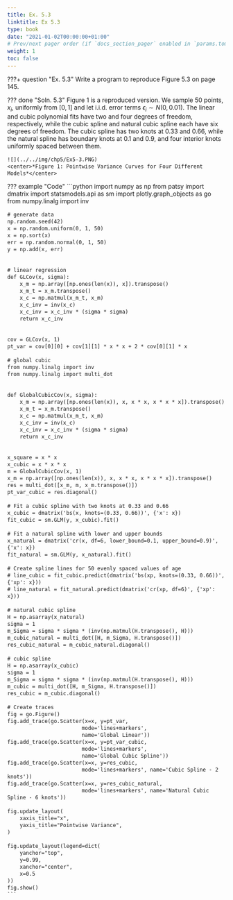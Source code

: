 ```yaml
---
title: Ex. 5.3
linktitle: Ex 5.3
type: book
date: "2021-01-02T00:00:00+01:00"
# Prev/next pager order (if `docs_section_pager` enabled in `params.toml`)
weight: 1
toc: false
---
```


???+ question "Ex. 5.3"
    Write a program to reproduce Figure 5.3 on page 145.

??? done "Soln. 5.3" 
    Figure 1 is a reproduced version. We sample 50 points, $x_i$, uniformly from $[0,1]$ and let i.i.d. error terms $\epsilon_i\sim N(0, 0.01)$. The linear and cubic polynomial fits have two and four degrees of freedom, respectively, while the cubic spline and natural cubic spline each have six degrees of freedom. The cubic spline has two knots at 0.33 and 0.66, while the natural spline has boundary knots at 0.1 and 0.9, and four interior knots uniformly spaced between them.
	
	![](../../img/chp5/Ex5-3.PNG)
    <center>*Figure 1: Pointwise Variance Curves for Four Different Models*</center>

??? example "Code"
    ```python
    import numpy as np
    from patsy import dmatrix
    import statsmodels.api as sm
    import plotly.graph_objects as go
    from numpy.linalg import inv

    # generate data
    np.random.seed(42)
    x = np.random.uniform(0, 1, 50)
    x = np.sort(x)
    err = np.random.normal(0, 1, 50)
    y = np.add(x, err)


    # linear regression
    def GLCov(x, sigma):
        x_m = np.array([np.ones(len(x)), x]).transpose()
        x_m_t = x_m.transpose()
        x_c = np.matmul(x_m_t, x_m)
        x_c_inv = inv(x_c)
        x_c_inv = x_c_inv * (sigma * sigma)
        return x_c_inv


    cov = GLCov(x, 1)
    pt_var = cov[0][0] + cov[1][1] * x * x + 2 * cov[0][1] * x

    # global cubic
    from numpy.linalg import inv
    from numpy.linalg import multi_dot


    def GlobalCubicCov(x, sigma):
        x_m = np.array([np.ones(len(x)), x, x * x, x * x * x]).transpose()
        x_m_t = x_m.transpose()
        x_c = np.matmul(x_m_t, x_m)
        x_c_inv = inv(x_c)
        x_c_inv = x_c_inv * (sigma * sigma)
        return x_c_inv


    x_square = x * x
    x_cubic = x * x * x
    m = GlobalCubicCov(x, 1)
    x_m = np.array([np.ones(len(x)), x, x * x, x * x * x]).transpose()
    res = multi_dot([x_m, m, x_m.transpose()])
    pt_var_cubic = res.diagonal()

    # Fit a cubic spline with two knots at 0.33 and 0.66
    x_cubic = dmatrix('bs(x, knots=(0.33, 0.66))', {'x': x})
    fit_cubic = sm.GLM(y, x_cubic).fit()

    # Fit a natural spline with lower and upper bounds
    x_natural = dmatrix('cr(x, df=6, lower_bound=0.1, upper_bound=0.9)', {'x': x})
    fit_natural = sm.GLM(y, x_natural).fit()

    # Create spline lines for 50 evenly spaced values of age
    # line_cubic = fit_cubic.predict(dmatrix('bs(xp, knots=(0.33, 0.66))', {'xp': x}))
    # line_natural = fit_natural.predict(dmatrix('cr(xp, df=6)', {'xp': x}))

    # natural cubic spline
    H = np.asarray(x_natural)
    sigma = 1
    m_Sigma = sigma * sigma * (inv(np.matmul(H.transpose(), H)))
    m_cubic_natural = multi_dot([H, m_Sigma, H.transpose()])
    res_cubic_natural = m_cubic_natural.diagonal()

    # cubic spline
    H = np.asarray(x_cubic)
    sigma = 1
    m_Sigma = sigma * sigma * (inv(np.matmul(H.transpose(), H)))
    m_cubic = multi_dot([H, m_Sigma, H.transpose()])
    res_cubic = m_cubic.diagonal()

    # Create traces
    fig = go.Figure()
    fig.add_trace(go.Scatter(x=x, y=pt_var,
                            mode='lines+markers',
                            name='Global Linear'))
    fig.add_trace(go.Scatter(x=x, y=pt_var_cubic,
                            mode='lines+markers',
                            name='Global Cubic Spline'))
    fig.add_trace(go.Scatter(x=x, y=res_cubic,
                            mode='lines+markers', name='Cubic Spline - 2 knots'))
    fig.add_trace(go.Scatter(x=x, y=res_cubic_natural,
                            mode='lines+markers', name='Natural Cubic Spline - 6 knots'))

    fig.update_layout(
        xaxis_title="x",
        yaxis_title="Pointwise Variance",
    )

    fig.update_layout(legend=dict(
        yanchor="top",
        y=0.99,
        xanchor="center",
        x=0.5
    ))
    fig.show()
    ```